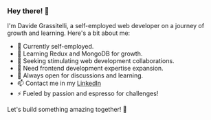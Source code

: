 ### Hey there! 👋
I'm Davide Grassitelli, a self-employed web developer on a journey of growth and learning. Here's a bit about me:




- 🔭 Currently self-employed.
- 🌱  Learning Redux and MongoDB for growth.
- 👯 Seeking stimulating web development collaborations.
- 🤝 Need frontend development expertise expansion.
- 💬 Always open for discussions and learning.
- 📫 Contact me in my [LinkedIn](https://www.linkedin.com/in/davide-grassitelli-web-dev/)
- ⚡ Fueled by passion and espresso for challenges!

Let's build something amazing together! 🚀
